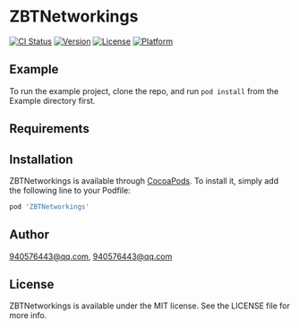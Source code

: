 # ZBTNetworkings

[![CI Status](https://img.shields.io/travis/940576443@qq.com/ZBTNetworkings.svg?style=flat)](https://travis-ci.org/940576443@qq.com/ZBTNetworkings)
[![Version](https://img.shields.io/cocoapods/v/ZBTNetworkings.svg?style=flat)](https://cocoapods.org/pods/ZBTNetworkings)
[![License](https://img.shields.io/cocoapods/l/ZBTNetworkings.svg?style=flat)](https://cocoapods.org/pods/ZBTNetworkings)
[![Platform](https://img.shields.io/cocoapods/p/ZBTNetworkings.svg?style=flat)](https://cocoapods.org/pods/ZBTNetworkings)

## Example

To run the example project, clone the repo, and run `pod install` from the Example directory first.

## Requirements

## Installation

ZBTNetworkings is available through [CocoaPods](https://cocoapods.org). To install
it, simply add the following line to your Podfile:

```ruby
pod 'ZBTNetworkings'
```

## Author

940576443@qq.com, 940576443@qq.com

## License

ZBTNetworkings is available under the MIT license. See the LICENSE file for more info.
